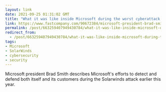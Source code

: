 ```yaml
---
layout: link
date: 2021-09-25 01:31:02 GMT
title: "What it was like inside Microsoft during the worst cyberattack in history"
link: https://www.fastcompany.com/90672384/microsoft-president-brad-smith-solarwinds-exclusive
permalink: /post/663259407949430784/what-it-was-like-inside-microsoft-during-the-worst
redirect_from: 
  - /post/663259407949430784/what-it-was-like-inside-microsoft-during-the-worst
tags:
- Microsoft
- SolarWinds
- cybersecurity
- security
---
```

<p>Microsoft president Brad Smith describes Microsoft's efforts to detect and defend both itself and its customers during the Solarwinds attack earlier this year.</blockuqote>
